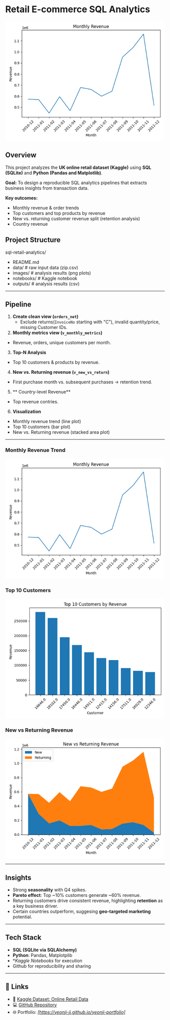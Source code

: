 # Retail E-commerce SQL Analytics

![Montyly Revenue Trend](images/fig_monthly_revenue.png)

## Overview
This project analyzes the **UK online retail dataset (Kaggle)** using **SQL (SQLite)** and **Python (Pandas and Matplotlib)**.

**Goal:** To design a reproducible SQL analytics pipelines that extracts business insights from transaction data.

**Key outcomes:**
- Monthly revenue & order trends
- Top customers and top products by revenue
- New vs. returning customer revenue split (retention analysis)
- Country revenue

## Project Structure
sql-retail-analytics/
- README.md
- data/ # raw input data (zip.csv)
- images/ # analysis results (png plots)
- notebooks/ # Kaggle notebook
- outputs/ # analysis results (csv)

---

## Pipeline
1. **Create clean view (`orders_net`)**
   - Exclude returns(`InvoiceNo` starting with "C"), invalid quantity/price, missing Customer IDs.
2. **Monthly metrics view (`v_monthly_metrics`)**
  - Revenue, orders, unique customers per month.
3. **Top-N Analysis**
  - Top 10 customers & products by revenue.
4. **New vs. Returning revenue (`v_new_vs_return`)**
  - First purchase month vs. subsequent purchases -> retention trend.
5. ** Country-level Revenue**
  - Top revenue contries.
6. **Visualization**
  - Monthly revenue trend (line plot)
  - Top 10 customers (bar plot)
  - New vs. Returning revenue (stacked area plot)

----

### Monthly Revenue Trend
![Monthly Revenue Trend](images/fig_monthly_revenue.png)

### Top 10 Customers
![Top 10 Customers](images/fig_top_customers.png)

### New vs Returning Revenue
![New vs Returning](images/fig_new_vs_return.png)

----

## Insights
- Strong **seasonality** with Q4 spikes.
- **Pareto effect**: Top ~10% customers generate ~60% revenue.
- Returning customers drive consistent revenue, highlighting **retention** as a key business driver.
- Certain countries outperform, suggesing **geo-targeted marketing** potential.

----

## Tech Stack
- **SQL (SQLite via SQLAlchemy)**
- **Python**: Pandas, Matplotplib
- **Kaggle Notebooks* for execution
- Github for reproducibility and sharing

----

## 📎 Links
- 📂 [Kaggle Dataset: Online Retail Data](https://www.kaggle.com/datasets/vijayuv/onlineretail)  
- 💻 [GitHub Repository](https://github.com/Yeonji-Ji/sql-retail-analytics)  
- 🌐 Portfolio: *[https://yeonji-ji.github.io/yeonji-portfolio]*  

